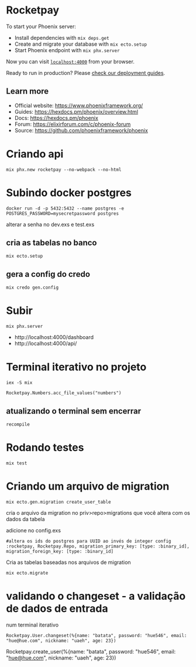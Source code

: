 # Rocketpay

To start your Phoenix server:

  * Install dependencies with `mix deps.get`
  * Create and migrate your database with `mix ecto.setup`
  * Start Phoenix endpoint with `mix phx.server`

Now you can visit [`localhost:4000`](http://localhost:4000) from your browser.

Ready to run in production? Please [check our deployment guides](https://hexdocs.pm/phoenix/deployment.html).

## Learn more

  * Official website: https://www.phoenixframework.org/
  * Guides: https://hexdocs.pm/phoenix/overview.html
  * Docs: https://hexdocs.pm/phoenix
  * Forum: https://elixirforum.com/c/phoenix-forum
  * Source: https://github.com/phoenixframework/phoenix


# Criando api

`mix phx.new rocketpay --no-webpack --no-html`

# Subindo docker postgres

`docker run -d -p 5432:5432 --name postgres -e POSTGRES_PASSWORD=mysecretpassword postgres`

alterar a senha no dev.exs e test.exs

## cria as tabelas no banco

`mix ecto.setup` 

## gera a config do credo

`mix credo gen.config`

# Subir

`mix phx.server`

- http://localhost:4000/dashboard
- http://localhost:4000/api/

# Terminal iterativo no projeto

`iex -S mix`

`Rocketpay.Numbers.acc_file_values("numbers")`

## atualizando o terminal sem encerrar

`recompile`

# Rodando testes

`mix test`

# Criando um arquivo de migration

`mix ecto.gen.migration create_user_table`

cria o arquivo da migration no priv>repo>migrations que você altera com os dados da tabela

adicione no config.exs

`
#altera os ids do postgres para UUID ao invés de integer
config :rocketpay, Rocketpay.Repo,
  migration_primary_key: [type: :binary_id],
  migration_foreign_key: [type: :binary_id]
`

Cria as tabelas baseadas nos arquivos de migration

`mix ecto.migrate`

# validando o changeset - a validação de dados de entrada

num terminal iterativo

`Rocketpay.User.changeset(%{name: "batata", password: "hue546", email: "hue@hue.com", nickname: "uaeh", age: 23})`

Rocketpay.create_user(%{name: "batata", password: "hue546", email: "hue@hue.com", nickname: "uaeh", age: 23})